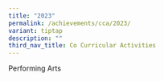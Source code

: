 ```yaml
---
title: "2023"
permalink: /achievements/cca/2023/
variant: tiptap
description: ""
third_nav_title: Co Curricular Activities
---
```

<p>Performing Arts</p>